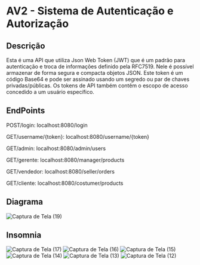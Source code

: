# AV2 - Sistema de Autenticação e Autorização

## Descrição 
Esta é uma API que utiliza Json Web Token (JWT) que é um padrão para autenticação e troca de informações definido pela RFC7519. Nele é possível armazenar de forma segura e compacta objetos JSON. Este token é um código Base64 e pode ser assinado usando um segredo ou par de chaves privadas/públicas. Os tokens de API também contêm o escopo de acesso concedido a um usuário específico.

## EndPoints
POST/login: localhost:8080/login

GET/username/{token}: localhost:8080/username/{token}

GET/admin: localhost:8080/admin/users

GET/gerente: localhost:8080/manager/products

GET/vendedor: localhost:8080/seller/orders

GET/cliente: localhost:8080/costumer/products

## Diagrama
![Captura de Tela (19)](https://github.com/PauloHAJr/AV2-SistemaAutenticacaoAutorizacao/assets/102565635/0b91de88-edec-48ec-9e31-e15cc4b76a5c)

## Insomnia
![Captura de Tela (17)](https://github.com/PauloHAJr/AV2-SistemaAutenticacaoAutorizacao/assets/102565635/eabb3b5f-e73a-42f4-b181-6bf8d77dd30f)
![Captura de Tela (16)](https://github.com/PauloHAJr/AV2-SistemaAutenticacaoAutorizacao/assets/102565635/11db0e91-cfd0-4626-9760-3bcd31372385)
![Captura de Tela (15)](https://github.com/PauloHAJr/AV2-SistemaAutenticacaoAutorizacao/assets/102565635/e0d66bf4-5eeb-44ad-82f4-c8a97aeb4e36)
![Captura de Tela (14)](https://github.com/PauloHAJr/AV2-SistemaAutenticacaoAutorizacao/assets/102565635/b9a2cb43-a31c-405c-a283-15ba1c0431b6)
![Captura de Tela (13)](https://github.com/PauloHAJr/AV2-SistemaAutenticacaoAutorizacao/assets/102565635/2eeb1075-cda1-43eb-ae7e-18fe4b214ac7)
![Captura de Tela (12)](https://github.com/PauloHAJr/AV2-SistemaAutenticacaoAutorizacao/assets/102565635/0ba42aaa-4351-42a8-b038-a6a6e50e7e52)
